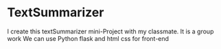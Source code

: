 # TextSummarizer
I create this textSummarizer mini-Project with my classmate. It is a group work We can use Python flask and html css for front-end 
